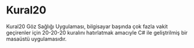 # Kural20
Kural20 Göz Sağlığı Uygulaması, bilgisayar başında çok fazla vakit geçirenler için 20-20-20 kuralını hatırlatmak amacıyle C# ile geliştrilmiş bir masaüstü uygulamasıdır.
